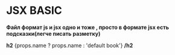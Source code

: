 # JSX BASIC

**Файл формат js и jsx одно и тоже , просто в формате jsx есть подсказки(легче писать разметку)**

**h2** {props.name ? props.name : 'default book'} **/h2**
